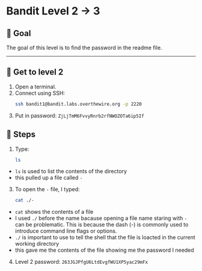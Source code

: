 # Bandit Level 2 → 3
## 🔹 Goal
The goal of this level is to find the password in the readme file.

---

## 🔹 Get to level 2
1. Open a terminal.  
2. Connect using SSH:  
   ```bash
   ssh bandit1@bandit.labs.overthewire.org -p 2220
3. Put in password:
   `ZjLjTmM6FvvyRnrb2rfNWOZOTa6ip5If`

## 🔹 Steps
1. Type:
   ```bash
   ls
  * `ls` is used to list the contents of the directory
  * this pulled up a file called `-`
3. To open the `-` file, I typed:
    ```bash
    cat ./-
  * `cat` shows the contents of a file
  * I used `./` before the name bacause opening a file name staring with `-` can be problematic. This is because the dash (-) is commonly used to introduce command line flags or options.
  * `./` is important to use to tell the shell that the file is loacted in the current working directory 
  * this gave me the contents of the file showing me the password I needed
4. Level 2 password:
`263JGJPfgU6LtdEvgfWU1XP5yac29mFx`

